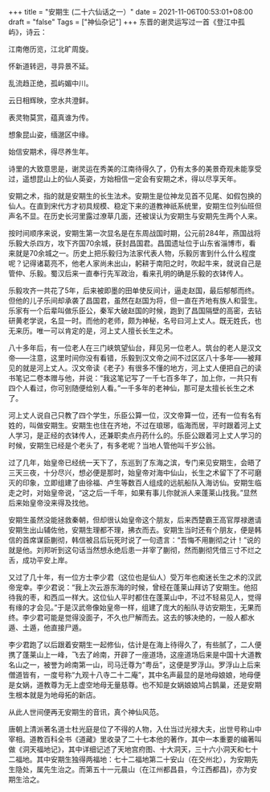 +++
title = "安期生 (二十六仙话之一）"
date = 2021-11-06T00:53:01+08:00
draft = "false"
Tags = ["神仙杂记"]
+++
东晋的谢灵运写过一首《登江中孤屿》，诗云：

江南倦历览，江北旷周旋。

怀新道转迥，寻异景不延。

乱流趋正绝，孤屿媚中川。

云日相辉映，空水共澄鲜。

表灵物莫赏，蕴真谁为传。

想象昆山姿，缅邈区中缘。

始信安期术，得尽养生年。

诗里的大致意思是，谢灵运在秀美的江南待得久了，仍有太多的美景奇观未能享受过，遥想昆山上的仙人英姿，方始相信一定会有安期之术，得以尽享天年。

  

安期之术，指的就是安期生的长生法术。安期生是位神龙见首不见尾、如假包换的仙人。在直到宋代方才初具规模、稳定下来的道教神祇系统里，安期生位列仙班但声名不显。在历史长河里露过潦草几面，还被误认为安期生与安期先生两个人来。

  

按时间顺序来说，安期生第一次显名是在东周战国时期，公元前284年，燕国战将乐毅大杀四方，攻下齐国70余城，获封昌国君。昌国遗址位于山东省淄博市，看来就是70余城之一。历史上把乐毅归为法家代表人物，乐毅厉害到什么什么程度呢？记得诸葛亮不，他老人家尚未出山，躬耕于南阳之时，吹起牛来，就说自己是管仲、乐毅。蜀汉后来一直奉行先军政治，看来孔明的确是乐毅的衣钵传人。

  

乐毅攻齐一共花了5年，后来被即墨的田单使反间计，逼走赵国，最后郁郁而终。但他的儿子乐间却承袭了昌国君，虽然在赵国为将，但一直在齐地有族人和营生。乐家有一个后辈叫做乐臣公，秦军大破赵国的时候，跑到了昌国隔壁的高密，去钻研黄老学说，名显一时。而他的老师，颇为神秘，名号曰河上丈人。既无姓氏，也无来历。唯一可以肯定的是，河上丈人擅长长生之术。

  

八十多年后，有一位老人在三门峡筑望仙台，拜见另一位老人。筑台的老人是汉文帝——注意，这里时间你没有看错，乐毅到汉文帝之间不过区区八十多年——被拜见的就是河上丈人。汉文帝读《老子》有很多不懂的地方，河上丈人便把自己的读书笔记二卷本赠与他，并说：“我这笔记写了一千七百多年了，加上你，一共只有四个人看过，你可别随便给别人看。”一千多年的老神仙，那可是太擅长长生之术了。

  

河上丈人说自己只教了四个学生，乐臣公算一位，汉文帝算一位，还有一位有名有姓的，叫做安期生。安期生也住在齐地，不过在琅琊，临海而居，平时跟着河上丈人学习，是正经的衣钵传人，还兼职卖点丹药什么的。乐臣公跟着河上丈人学习的时候，安期生已经是个老头了，有多老呢？当地人管他叫千岁公翁。

  

过了几年，始皇帝已经统一天下了，东巡到了东海之滨，专门来见安期生，会晤了三天三夜，十分尽兴，想必便是那时，始皇帝对海中仙山，长生之术留下了不可磨灭的印象，立即组建了由徐福、卢生等数百人组成的远航船队入海访仙。安期生临走之时，对始皇帝说，“这之后一千年，如果有事儿你就派人来蓬莱山找我。”显然后来始皇帝没来得及找他。

  

安期生虽然没能拯救秦朝，但却很认始皇帝这个朋友，后来西楚霸王高官厚禄邀请安期生出山辅佐他，安期生理都不理，拂衣而去。安期生当时还有个朋友，便是韩信的首席谋臣蒯彻，韩信被吕后玩死时说了一句遗言：“吾悔不用蒯彻之计！”说的就是他。刘邦听到这句话当然想永绝后患一并宰了蒯彻，然而蒯彻凭借三寸不烂之舌，成功平安上岸。

  

又过了几十年，有一位方士李少君（这位也是仙人）受万年也痴迷长生之术的汉武帝宠幸。李少君说：“我上次云游东海的时候，曾经在蓬莱山拜访了安期生。他招待我的枣，和西瓜一样大。这位仙人平时都住在蓬莱山中，不过不轻易见人，觉得有缘的才会见。”于是汉武帝像始皇帝一样，组建了庞大的船队寻访安期生，无果而终。李少君可能是觉得没面子，不久也尸解而去。这去的够决绝的，一般人都水遁、土遁，他直接尸遁。

  

李少君跑了以后跟着安期生一起修仙，估计是在海上待得久了，有些腻了，二人便携了蓬莱山上一峰，飞去了岭南，开辟了一座道场，这座道场后来是中国十大道教名山之一，被誉为岭南第一山，司马迁尊为“粤岳”，这便是罗浮山。罗浮山上后来僧道皆有，一度号称“九观十八寺二十二庵”，其中名声最显的是地母娘娘，地母便是女娲，道教尊为无上虚空地母无量慈尊。也不知是女娲娘娘鸠占鹊巢，还是安期生根本就是为地母拓的新店。

  

从此人世间便再无安期生的音讯，真个神仙风范。

  

唐朝上清派著名道士杜光庭是位了不得的人物，入仕当过光禄大夫，出世号称山中宰相。道教百科全书《道藏》里收录了二十七本他的著作，其中一本重要的编著叫做《洞天福地记》，其中详细记述了天地宫府图、十大洞天，三十六小洞天和七十二福地。其中安期生独得两福地：七十二福地第二十安山（在交州北），为安期先生隐处，属先生治之。而第五十一元晨山（在江州都昌县，今江西都昌)，亦为安期生洽之。
